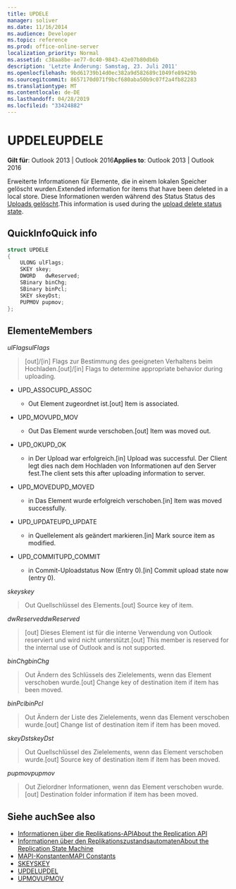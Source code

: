 ```yaml
---
title: UPDELE
manager: soliver
ms.date: 11/16/2014
ms.audience: Developer
ms.topic: reference
ms.prod: office-online-server
localization_priority: Normal
ms.assetid: c38aa8be-ae77-0c40-9843-42e07b80db6b
description: 'Letzte Änderung: Samstag, 23. Juli 2011'
ms.openlocfilehash: 9bd61739b14d0ec382a9d582689c1049fe89429b
ms.sourcegitcommit: 8657170d071f9bcf680aba50b9c07f2a4fb82283
ms.translationtype: MT
ms.contentlocale: de-DE
ms.lasthandoff: 04/28/2019
ms.locfileid: "33424882"
---
```

# <a name="updele"></a><span data-ttu-id="8616c-103">UPDELE</span><span class="sxs-lookup"><span data-stu-id="8616c-103">UPDELE</span></span>

<span data-ttu-id="8616c-104">**Gilt für**: Outlook 2013 | Outlook 2016</span><span class="sxs-lookup"><span data-stu-id="8616c-104">**Applies to**: Outlook 2013 | Outlook 2016</span></span> 
  
<span data-ttu-id="8616c-105">Erweiterte Informationen für Elemente, die in einem lokalen Speicher gelöscht wurden.</span><span class="sxs-lookup"><span data-stu-id="8616c-105">Extended information for items that have been deleted in a local store.</span></span> <span data-ttu-id="8616c-106">Diese Informationen werden während des Status Status des [Uploads gelöscht](upload-delete-status-state.md).</span><span class="sxs-lookup"><span data-stu-id="8616c-106">This information is used during the [upload delete status state](upload-delete-status-state.md).</span></span>
  
## <a name="quick-info"></a><span data-ttu-id="8616c-107">QuickInfo</span><span class="sxs-lookup"><span data-stu-id="8616c-107">Quick info</span></span>

```cpp
struct UPDELE 
{ 
    ULONG ulFlags; 
    SKEY skey; 
    DWORD   dwReserved; 
    SBinary binChg; 
    SBinary binPcl; 
    SKEY skeyDst; 
    PUPMOV pupmov; 
};
```

## <a name="members"></a><span data-ttu-id="8616c-108">Elemente</span><span class="sxs-lookup"><span data-stu-id="8616c-108">Members</span></span>

<span data-ttu-id="8616c-109">_ulFlags_</span><span class="sxs-lookup"><span data-stu-id="8616c-109">_ulFlags_</span></span>
  
> <span data-ttu-id="8616c-110">[out]/[in] Flags zur Bestimmung des geeigneten Verhaltens beim Hochladen.</span><span class="sxs-lookup"><span data-stu-id="8616c-110">[out]/[in] Flags to determine appropriate behavior during uploading.</span></span>
    
  - <span data-ttu-id="8616c-111">UPD_ASSOC</span><span class="sxs-lookup"><span data-stu-id="8616c-111">UPD_ASSOC</span></span>
    
    - <span data-ttu-id="8616c-112">Out Element zugeordnet ist.</span><span class="sxs-lookup"><span data-stu-id="8616c-112">[out] Item is associated.</span></span>
    
  - <span data-ttu-id="8616c-113">UPD_MOV</span><span class="sxs-lookup"><span data-stu-id="8616c-113">UPD_MOV</span></span>
    
    - <span data-ttu-id="8616c-114">Out Das Element wurde verschoben.</span><span class="sxs-lookup"><span data-stu-id="8616c-114">[out] Item was moved out.</span></span>
    
  - <span data-ttu-id="8616c-115">UPD_OK</span><span class="sxs-lookup"><span data-stu-id="8616c-115">UPD_OK</span></span> 
    
    - <span data-ttu-id="8616c-116">in Der Upload war erfolgreich.</span><span class="sxs-lookup"><span data-stu-id="8616c-116">[in] Upload was successful.</span></span> <span data-ttu-id="8616c-117">Der Client legt dies nach dem Hochladen von Informationen auf den Server fest.</span><span class="sxs-lookup"><span data-stu-id="8616c-117">The client sets this after uploading information to server.</span></span>
    
  - <span data-ttu-id="8616c-118">UPD_MOVED</span><span class="sxs-lookup"><span data-stu-id="8616c-118">UPD_MOVED</span></span>
    
    - <span data-ttu-id="8616c-119">in Das Element wurde erfolgreich verschoben.</span><span class="sxs-lookup"><span data-stu-id="8616c-119">[in] Item was moved successfully.</span></span>
    
  - <span data-ttu-id="8616c-120">UPD_UPDATE</span><span class="sxs-lookup"><span data-stu-id="8616c-120">UPD_UPDATE</span></span>
    
    - <span data-ttu-id="8616c-121">in Quellelement als geändert markieren.</span><span class="sxs-lookup"><span data-stu-id="8616c-121">[in] Mark source item as modified.</span></span>
    
  - <span data-ttu-id="8616c-122">UPD_COMMIT</span><span class="sxs-lookup"><span data-stu-id="8616c-122">UPD_COMMIT</span></span>
    
    - <span data-ttu-id="8616c-123">in Commit-Uploadstatus Now (Entry 0).</span><span class="sxs-lookup"><span data-stu-id="8616c-123">[in] Commit upload state now (entry 0).</span></span>
    
<span data-ttu-id="8616c-124">_skey_</span><span class="sxs-lookup"><span data-stu-id="8616c-124">_skey_</span></span>
  
> <span data-ttu-id="8616c-125">Out Quellschlüssel des Elements.</span><span class="sxs-lookup"><span data-stu-id="8616c-125">[out] Source key of item.</span></span>
    
<span data-ttu-id="8616c-126">_dwReserved_</span><span class="sxs-lookup"><span data-stu-id="8616c-126">_dwReserved_</span></span>
  
> <span data-ttu-id="8616c-127">[out] Dieses Element ist für die interne Verwendung von Outlook reserviert und wird nicht unterstützt.</span><span class="sxs-lookup"><span data-stu-id="8616c-127">[out] This member is reserved for the internal use of Outlook and is not supported.</span></span>
    
<span data-ttu-id="8616c-128">_binChg_</span><span class="sxs-lookup"><span data-stu-id="8616c-128">_binChg_</span></span>
  
> <span data-ttu-id="8616c-129">Out Ändern des Schlüssels des Zielelements, wenn das Element verschoben wurde.</span><span class="sxs-lookup"><span data-stu-id="8616c-129">[out] Change key of destination item if item has been moved.</span></span>
    
<span data-ttu-id="8616c-130">_binPcl_</span><span class="sxs-lookup"><span data-stu-id="8616c-130">_binPcl_</span></span>
  
> <span data-ttu-id="8616c-131">Out Ändern der Liste des Zielelements, wenn das Element verschoben wurde.</span><span class="sxs-lookup"><span data-stu-id="8616c-131">[out] Change list of destination item if item has been moved.</span></span>
    
<span data-ttu-id="8616c-132">_skeyDst_</span><span class="sxs-lookup"><span data-stu-id="8616c-132">_skeyDst_</span></span>
  
> <span data-ttu-id="8616c-133">Out Quellschlüssel des Zielelements, wenn das Element verschoben wurde.</span><span class="sxs-lookup"><span data-stu-id="8616c-133">[out] Source key of destination item if item has been moved.</span></span>
    
<span data-ttu-id="8616c-134">_pupmov_</span><span class="sxs-lookup"><span data-stu-id="8616c-134">_pupmov_</span></span>
  
> <span data-ttu-id="8616c-135">Out Zielordner Informationen, wenn das Element verschoben wurde.</span><span class="sxs-lookup"><span data-stu-id="8616c-135">[out] Destination folder information if item has been moved.</span></span>
    
## <a name="see-also"></a><span data-ttu-id="8616c-136">Siehe auch</span><span class="sxs-lookup"><span data-stu-id="8616c-136">See also</span></span>

- [<span data-ttu-id="8616c-137">Informationen über die Replikations-API</span><span class="sxs-lookup"><span data-stu-id="8616c-137">About the Replication API</span></span>](about-the-replication-api.md) 
- [<span data-ttu-id="8616c-138">Informationen über den Replikationszustandsautomaten</span><span class="sxs-lookup"><span data-stu-id="8616c-138">About the Replication State Machine</span></span>](about-the-replication-state-machine.md)
- [<span data-ttu-id="8616c-139">MAPI-Konstanten</span><span class="sxs-lookup"><span data-stu-id="8616c-139">MAPI Constants</span></span>](mapi-constants.md)
- [<span data-ttu-id="8616c-140">SKEY</span><span class="sxs-lookup"><span data-stu-id="8616c-140">SKEY</span></span>](skey.md)
- [<span data-ttu-id="8616c-141">UPDEL</span><span class="sxs-lookup"><span data-stu-id="8616c-141">UPDEL</span></span>](updel.md)
- [<span data-ttu-id="8616c-142">UPMOV</span><span class="sxs-lookup"><span data-stu-id="8616c-142">UPMOV</span></span>](upmov.md)

